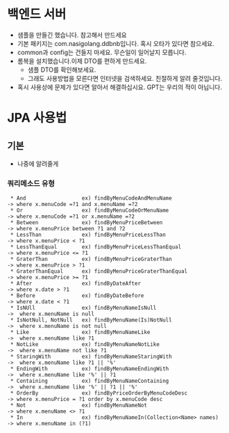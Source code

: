 # 백엔드 서버

- 샘플을 만들긴 했습니다. 참고해서 만드세요
- 기본 패키지는 com.nasigolang.ddbnb입니다. 혹시 오타가 있다면 참으세요.
- common과 config는 건들지 마세요. 무슨일이 일어날지 모릅니다.
- 롬복을 설치했습니다.이제 DTO를 편하게 만드세요.
    - 샘플 DTO를 확인해보세요.
    - 그래도 사용방법을 모른다면 인터넷을 검색하세요. 친절하게 알려 줄것입니다.
- 혹시 사용상에 문제가 있다면 알아서 해결하십시요. GPT는 우리의 적이 아닙니다.

# JPA 사용법

## 기본

- 나중에 알려줄게

### 쿼리메소드 유형

     * And                  ex) findByMenuCodeAndMenuName                   -> where x.menuCode =?1 and x.menuName =?2
     * Or                   ex) findByMenuCodeOrMenuName                    -> where x.menuCode =?1 or x.menuName =?2
     * Between              ex) findByMenuPriceBetween                      -> where x.menuPrice between ?1 and ?2
     * LessThan             ex) findByMenuPriceLessThan                     -> where x.menuPrice < ?1
     * LessThanEqual        ex) findByMenuPriceLessThanEqual                -> where x.menuPrice <= ?1
     * GraterThan           ex) findByMenuPriceGraterThan                   -> where x.menuPrice > ?1
     * GraterThanEqual      ex) findByMenuPriceGraterThanEqual              -> where x.menuPrice >= ?1
     * After                ex) findByDateAfter                             -> where x.date > ?1
     * Before               ex) findByDateBefore                            -> where x.date < ?1
     * IsNUll               ex) findByMenuNameIsNull                        ->  where x.menuName is null
     * IsNotNull, NotNull   ex) findByMenuName(Is)NotNull                   ->  where x.menuName is not null
     * Like                 ex) findByMenuNameLike                          ->  where x.menuName like ?1
     * NotLike              ex) findByMenuNameNotLike                       ->  where x.menuName not like ?1
     * StaringWith          ex) findByMenuNameStaringWith                   ->  where x.menuName like ?1 || '%'
     * EndingWith           ex) findByMenuNameEndingWith                    ->  where x.menuName like '%' || ?1
     * Containing           ex) findByMenuNameContaining                    ->  where x.menuName like '%' || ?1 || '%'
     * OrderBy              ex) findByPriceOrderByMenuCodeDesc              -> where x.menuPrice = ?1 order by x.menuCode desc
     * Not                  ex) findByMenuNameNot                           -> where x.menuName <> ?1
     * In                   ex) findByMenuNameIn(Collection<Name> names)    -> where x.menuName in (?1)
